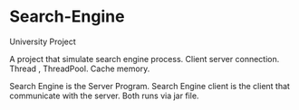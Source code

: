 # Search-Engine
University Project

A project that simulate search engine process. Client server connection. Thread , ThreadPool. Cache memory.

Search Engine is the Server Program.
Search Engine client is the client that communicate with the server.
Both runs via jar file.
